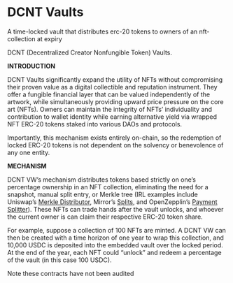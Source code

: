 # DCNT Vaults
A time-locked vault that distributes erc-20 tokens to owners of an nft-collection at expiry 

DCNT (Decentralized Creator Nonfungible Token) Vaults.

**INTRODUCTION**

DCNT Vaults significantly expand the utility of NFTs without compromising their proven value as a digital collectible and reputation instrument.  They offer a fungible financial layer that can be valued independently of the artwork, while simultaneously providing upward price pressure on the core art (NFTs).  Owners can maintain the integrity of NFTs’ individuality and contribution to wallet identity while earning alternative yield via wrapped NFT ERC-20 tokens staked into various DAOs and protocols. 

Importantly, this mechanism exists entirely on-chain, so the redemption of locked ERC-20 tokens is not dependent on the solvency or benevolence of any one entity.

**MECHANISM**

DCNT VW’s mechanism distributes tokens based strictly on one’s percentage ownership in an NFT collection, eliminating the need for a snapshot, manual split entry, or Merkle tree (IRL examples include Uniswap’s [Merkle Distributor](https://github.com/Uniswap/merkle-distributor), Mirror’s [Splits](https://github.com/mirror-xyz/splits), and OpenZepplin’s [Payment Splitter](https://github.com/OpenZeppelin/openzeppelin-contracts/blob/master/contracts/finance/PaymentSplitter.sol)). These NFTs can trade hands after the vault unlocks, and whoever the current owner is can claim their respective ERC-20 token share. 

For example, suppose a collection of 100 NFTs are minted. A DCNT VW can then be created with a time horizon of one year to wrap this collection, and 10,000 USDC is deposited into the embedded vault over the locked period.  At the end of the year, each NFT could “unlock” and redeem a percentage of the vault (in this case 100 USDC).

Note these contracts have not been audited

